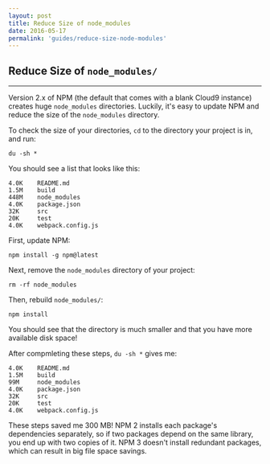 ```yaml
---
layout: post
title: Reduce Size of node_modules
date: 2016-05-17
permalink: 'guides/reduce-size-node-modules'
---
```


## Reduce Size of `node_modules/`
<hr class="left" />

Version 2.x of NPM (the default that comes with a blank Cloud9 instance) creates huge `node_modules` directories. Luckily, it's easy to update NPM and reduce the size of the `node_modules` directory.

To check the size of your directories, `cd` to the directory your project is in, and run:

```
du -sh *
```

You should see a list that looks like this:

```
4.0K    README.md
1.5M    build
448M    node_modules
4.0K    package.json
32K     src
20K     test
4.0K    webpack.config.js
```

First, update NPM:

```
npm install -g npm@latest
```

Next, remove the `node_modules` directory of your project:

```
rm -rf node_modules
```

Then, rebuild `node_modules/`:

```
npm install
```

You should see that the directory is much smaller and that you have more available disk space!

After compmleting these steps, `du -sh *` gives me:

```
4.0K    README.md
1.5M    build
99M     node_modules
4.0K    package.json
32K     src
20K     test
4.0K    webpack.config.js
```

These steps saved me 300 MB! NPM 2 installs each package's dependencies separately, so if two packages depend on the same library, you end up with two copies of it. NPM 3 doesn't install redundant packages, which can result in big file space savings.
